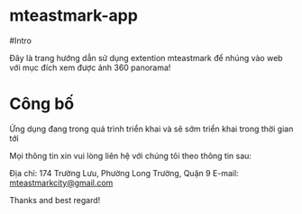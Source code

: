 # mteastmark-app

#Intro

Đây là trang hướng dẫn sử dụng extention mteastmark để nhúng vào web với mục đích xem được ảnh 360 panorama!

# Công bố

Ứng dụng đang trong quá trình triển khai và sẽ sớm triển khai trong thời gian tới

Mọi thông tin xin vui lòng liên hệ với chúng tôi theo thông tin sau:

Địa chỉ: 174 Trường Lưu, Phường Long Trường, Quận 9
E-mail: mteastmarkcity@gmail.com

Thanks and best regard!

